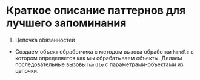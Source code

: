 # Краткое описание паттернов для лучшего запоминания
1. Цепочка обязанностей
- Создаем объект обработчика с методом вызова обработки `handle` в котором определяется как мы обрабатываем 
объекты. Делаем последовательные вызовы `handle` с параметрами-объектами из цепочки. 


